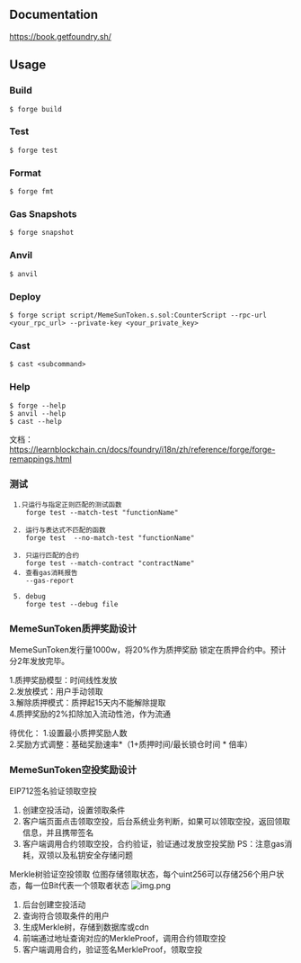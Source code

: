 ## Documentation

https://book.getfoundry.sh/

## Usage

### Build

```shell
$ forge build
```

### Test

```shell
$ forge test
```

### Format

```shell
$ forge fmt
```

### Gas Snapshots

```shell
$ forge snapshot
```

### Anvil

```shell
$ anvil
```

### Deploy

```shell
$ forge script script/MemeSunToken.s.sol:CounterScript --rpc-url <your_rpc_url> --private-key <your_private_key>
```

### Cast

```shell
$ cast <subcommand>
```

### Help

```shell
$ forge --help
$ anvil --help
$ cast --help
```

文档：https://learnblockchain.cn/docs/foundry/i18n/zh/reference/forge/forge-remappings.html

### 测试
```azure
 1.只运行与指定正则匹配的测试函数
    forge test --match-test "functionName"
 
 2. 运行与表达式不匹配的函数 
    forge test  --no-match-test "functionName"
 
 3. 只运行匹配的合约
    forge test --match-contract "contractName"
 4. 查看gas消耗报告
    --gas-report
    
 5. debug
    forge test --debug file
```
### MemeSunToken质押奖励设计
MemeSunToken发行量1000w，将20%作为质押奖励 锁定在质押合约中。预计分2年发放完毕。

1.质押奖励模型：时间线性发放  
2.发放模式：用户手动领取  
3.解除质押模式：质押起15天内不能解除提取  
4.质押奖励的2%扣除加入流动性池，作为流通

待优化：
1.设置最小质押奖励人数  
2.奖励方式调整：基础奖励速率*（1+质押时间/最长锁仓时间 * 倍率）

### MemeSunToken空投奖励设计
EIP712签名验证领取空投
1. 创建空投活动，设置领取条件
2. 客户端页面点击领取空投，后台系统业务判断，如果可以领取空投，返回领取信息，并且携带签名
3. 客户端调用合约领取空投，合约验证，验证通过发放空投奖励
PS：注意gas消耗，双领以及私钥安全存储问题

Merkle树验证空投领取
位图存储领取状态，每个uint256可以存储256个用户状态，每一位Bit代表一个领取者状态
![img.png](docs/img.pngg.png)
1. 后台创建空投活动
2. 查询符合领取条件的用户
3. 生成Merkle树，存储到数据库或cdn
4. 前端通过地址查询对应的MerkleProof，调用合约领取空投
5. 客户端调用合约，验证签名MerkleProof，领取空投